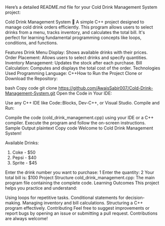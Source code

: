
Here’s a detailed README.md file for your Cold Drink Management System project:

Cold Drink Management System 🍹
A simple C++ project designed to manage cold drink orders efficiently. This program allows users to select drinks from a menu, tracks inventory, and calculates the total bill. It's perfect for learning fundamental programming concepts like loops, conditions, and functions.

Features
Drink Menu Display: Shows available drinks with their prices.
Order Placement: Allows users to select drinks and specify quantities.
Inventory Management: Updates the stock after each purchase.
Bill Calculation: Computes and displays the total cost of the order.
Technologies Used
Programming Language: C++How to Run the Project
Clone or Download the Repository:

bash
Copy code
git clone https://github.com/AwaisSabir007/Cold-Drink-Management-System.git
Open the Code in Your IDE:

Use any C++ IDE like Code::Blocks, Dev-C++, or Visual Studio.
Compile and Run:

Compile the code (cold_drink_management.cpp) using your IDE or a C++ compiler.
Execute the program and follow the on-screen instructions.
Sample Output
plaintext
Copy code
Welcome to Cold Drink Management System!

Available Drinks:
1. Coke       - $50
2. Pepsi      - $40
3. Sprite     - $45

Enter the drink number you want to purchase: 1
Enter the quantity: 2
Your total bill is: $100
Project Structure
cold_drink_management.cpp: The main program file containing the complete code.
Learning Outcomes
This project helps you practice and understand:

Using loops for repetitive tasks.
Conditional statements for decision-making.
Managing inventory and bill calculations.
Structuring a C++ program effectively.
Contributing
Feel free to suggest improvements or report bugs by opening an issue or submitting a pull request. Contributions are always welcome!
